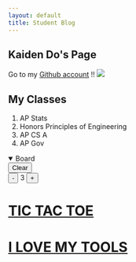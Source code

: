 ```yaml
---
layout: default
title: Student Blog
---
```


## Kaiden Do's Page

Go to my [Github account](https://github.com/kaiden-dough) !!
![](https://cdn.discordapp.com/attachments/721225369872629760/1142726766381760584/IMG_1528.png)
## My Classes
1. AP Stats
2. Honors Principles of Engineering
3. AP CS A
4. AP Gov



<html>
<details open>
<summary>
Board
</summary>
<body>
    <button onclick="reset()">Clear</button>
    <br>
    <button onclick="minus()">-</button>
    <type id="dsize">3</type>
    <button onclick="add()">+</button>
        
</body>
</details>
</html>
<script>
    var b = document.getElementById("Board");
    var board = b.getContext("2d");
    var down
    var size = 3
    function reset(){
        board.clearRect(0, 0, b.width, b.height)
    }
    function mousedown(){
        down = 1
    }
    function mouseup(){
        down = 0
    }
    function minus(){
        if (size>1){
            size--
        }
        document.getElementById("dsize").innerHTML = size
    }
    function add(){
        size++
        document.getElementById("dsize").innerHTML = size
    }
    function coordinate(event){
        console.log("hig")
        let rect = Board.getBoundingClientRect();
        var x=event.clientX - rect.left;
        var y=event.clientY - rect.top;
        console.log(x,"-",y)
        if(down){
            console.log("jit")
            board.fillStyle = "#548BC2"
            board.fillRect(x,y,size,size)
        }
}
</script>


# [TIC TAC TOE]({{site.baseurl}}/tictactoe)
# [I LOVE MY TOOLS]({{site.baseurl}}/2023/08/22/ILOVEMYTOOLS.html)